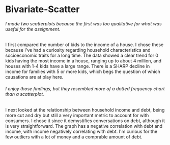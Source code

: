 # Bivariate-Scatter

###### I made two scatterplots because the first was too qualitative for what was useful for the assignment.
I first compared the number of kids to the income of a house. I chose these because I've had a curiosity regarding household characteristics and socioeconomic traits for a long time. The data showed a clear trend for 0 kids having the most income in a house, ranging up to about 4 million, and houses with 1-4 kids have a large range. There is a SHARP decline in income for families with 5 or more kids, which begs the question of which causations are at play here.

###### I enjoy those findings, but they resembled more of a dotted frequency chart than a scatterplot.
I next looked at the relationship between household income and debt, being more cut and dry but still a very important metric to account for with consumers. I chose it since it demystifies conversations on debt, although it is very straightforward. The graph has a negative correlation with debt and income, with income negatively correlating with debt. I'm curious for the few outliers with a lot of money and a comprable amount of debt.
